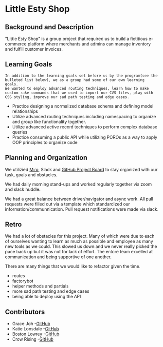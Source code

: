 # Little Esty Shop

## Background and Description

"Little Esty Shop" is a group project that required us to build a fictitious e-commerce platform where merchants and admins can manage inventory and fulfill customer invoices.

## Learning Goals
    In addition to the learning goals set before us by the program(see the bulleted list below), we as a group had some of our own learning goals.
    We wanted to employ advanced routing techniques, learn how to make custom rake commands that we used to import our CVS files, play with CSS styling, improve our sad path testing and edge cases.

- Practice designing a normalized database schema and defining model relationships
- Utilize advanced routing techniques including namespacing to organize and group like functionality together.
- Utilize advanced active record techniques to perform complex database queries
- Practice consuming a public API while utilizing POROs as a way to apply OOP principles to organize code

## Planning and Organization

We utilizied [Miro](https://miro.com/app/board/uXjVMUCLQk0=/), Slack and [GitHub Project Board](https://github.com/users/KatieLonsdale/projects/7) to stay organized with our task, goals and obstacles.

We had daily morning stand-ups and worked regularly together via zoom and slack huddle.

We had a great balance between driver/navigator and async work.
All pull requests were filled out via a template which standardized our information/communnication. Pull request notifications were made via slack.

## Retro

We had a lot of obstacles for this project. Many of which were due to each of ourselves wanting to learn as much as possible and employee as many new tools as we could. This slowed us down and we never really picked the pace back up but it was not for lack of effort. The entore team excelled at communication and being supportive of one another.

There are many things that we would like to refactor given the time.
- routes
- factorybot
- helper methods and partials
- more sad path testing and edge cases
- being able to deploy using the API

## Contributors

- Grace Joh -[GitHub](https://github.com/grace-joh)
- Katie Lonsdale -[GitHub](https://github.com/KatieLonsdale)
- Boston Lowrey -[GitHub](https://github.com/BLowrey24)
- Crow Rising -[GitHub](https://github.com/CrowRising)

